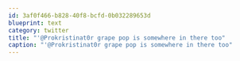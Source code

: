 ```yaml
---
id: 3af0f466-b828-40f8-bcfd-0b032289653d
blueprint: text
category: twitter
title: "'@Prokristinat0r grape pop is somewhere in there too"
caption: "'@Prokristinat0r grape pop is somewhere in there too"
---
```

